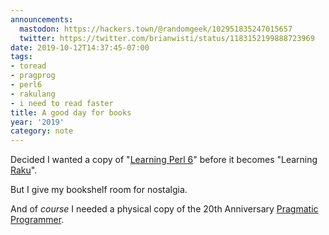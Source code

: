 ```yaml
---
announcements:
  mastodon: https://hackers.town/@randomgeek/102951835247015657
  twitter: https://twitter.com/brianwisti/status/1183152199888723969
date: 2019-10-12T14:37:45-07:00
tags:
- toread
- pragprog
- perl6
- rakulang
- i need to read faster
title: A good day for books
year: '2019'
category: note
---
```


Decided I wanted a copy of "[Learning Perl 6][]" before it becomes "Learning [Raku][]". 

But I give my bookshelf room for nostalgia.

[Learning Perl 6]: https://www.learningperl6.com/
[Raku]: http://blogs.perl.org/users/ovid/2019/10/larry-has-approved-renaming-perl-6-to-raku.html

And of *course* I needed a physical copy of the 20th Anniversary [Pragmatic Programmer][].

[Pragmatic Programmer]: https://pragprog.com/book/tpp20/the-pragmatic-programmer-20th-anniversary-edition
